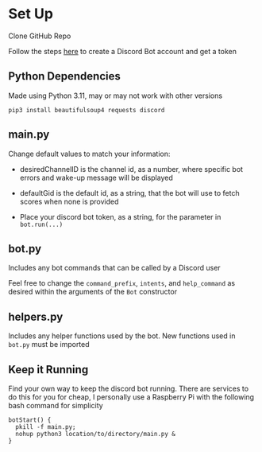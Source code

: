 # Set Up

Clone GitHub Repo

Follow the steps [here](https://www.howtogeek.com/364225/how-to-make-your-own-discord-bot/) to create a Discord Bot account and get a token

## Python Dependencies

Made using Python 3.11, may or may not work with other versions

```
pip3 install beautifulsoup4 requests discord
```

## main.py

Change default values to match your information:

-   desiredChannelID is the channel id, as a number, where specific bot errors and wake-up message will be displayed

-   defaultGid is the default id, as a string, that the bot will use to fetch scores when none is provided

-   Place your discord bot token, as a string, for the parameter in `bot.run(...)`

## bot.py

Includes any bot commands that can be called by a Discord user

Feel free to change the `command_prefix`, `intents`, and `help_command` as desired within the arguments of the `Bot` constructor

## helpers.py

Includes any helper functions used by the bot. New functions used in `bot.py` must be imported

## Keep it Running

Find your own way to keep the discord bot running. There are services to do this for you for cheap, I personally use a Raspberry Pi with the following bash command for simplicity

```
botStart() {
  pkill -f main.py;
  nohup python3 location/to/directory/main.py &
}
```
